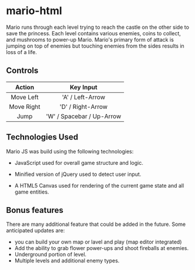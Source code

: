 # mario-html
Mario runs through each level trying to reach the castle on the other side to save the princess. Each level contains various enemies, coins to collect, and mushrooms to power-up Mario. Mario's primary form of attack is jumping on top of enemies but touching enemies from the sides results in loss of a life.

 ## Controls

| Action     | Key Input                       |
|:----------:|:-------------------------------:|
| Move Left  | 'A' / Left-Arrow                |
| Move Right | 'D' / Right-Arrow               |
| Jump       | 'W' / Spacebar / Up-Arrow       |

## Technologies Used

Mario JS was build using the following technologies:

-  JavaScript used for overall game structure and logic.

- Minified version of jQuery used to detect user input.

- A HTML5 Canvas used for rendering of the current game state and all game entities.



## Bonus features
There are many additional feature that could be added in the future. Some anticipated updates are:
- you can build your own map or lavel and play (map editor integrated)
- Add the ability to grab flower power-ups and shoot fireballs at enemies.
- Underground portion of level.
- Multiple levels and additional enemy types.
